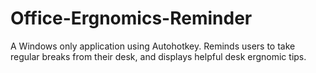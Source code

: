 # Office-Ergnomics-Reminder
A Windows only application using Autohotkey. Reminds users to take regular breaks from their desk, and displays helpful desk ergnomic tips.
